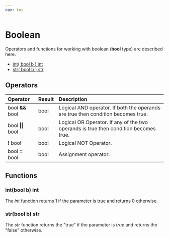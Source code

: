 ```yaml
---
nav: toc
---
```


# Boolean

Operators and functions for working with boolean \(**bool** type\) are described here.

* [int\( bool b \) int](bool.md#int-bool-b-int)
* [str\( bool b \) str](bool.md#str-bool-b-str)

## Operators

| Operator | Result | Description |
| :--- | :--- | :--- |
| bool **&&** bool | bool | Logical AND operator. If both the operands are true then condition becomes true. |
| bool **\|\|** bool | bool | Logical OR Operator. If any of the two operands is true then condition becomes true. |
| **!** bool | bool | Logical NOT Operator. |
| bool **=** bool | bool | Assignment operator. |

## Functions

### int\(bool b\) int

The _int_ function returns 1 if the parameter is true and returns 0 otherwise.

### str\(bool b\) str

The _str_ function returns the "true" if the parameter is _true_ and returns the "false" otherwise.

